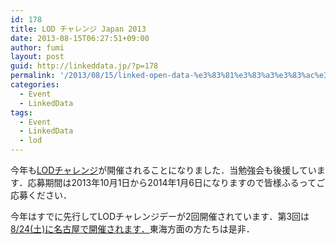 ```yaml
---
id: 178
title: LOD チャレンジ Japan 2013
date: 2013-08-15T06:27:51+09:00
author: fumi
layout: post
guid: http://linkeddata.jp/?p=178
permalink: '/2013/08/15/linked-open-data-%e3%83%81%e3%83%a3%e3%83%ac%e3%83%b3%e3%82%b8-japan-2013/'
categories:
  - Event
  - LinkedData
tags:
  - Event
  - LinkedData
  - lod
---
```


今年も[LODチャレンジ](http://lod.sfc.keio.ac.jp/challenge2013/)が開催されることになりました．当勉強会も後援しています．応募期間は2013年10月1日から2014年1月6日になりますので皆様ふるってご応募ください．

今年はすでに先行してLODチャレンジデーが2回開催されています．第3回は[8/24(土)に名古屋で開催されます．](http://lod.sfc.keio.ac.jp/blog/?p=1456)東海方面の方たちは是非．
